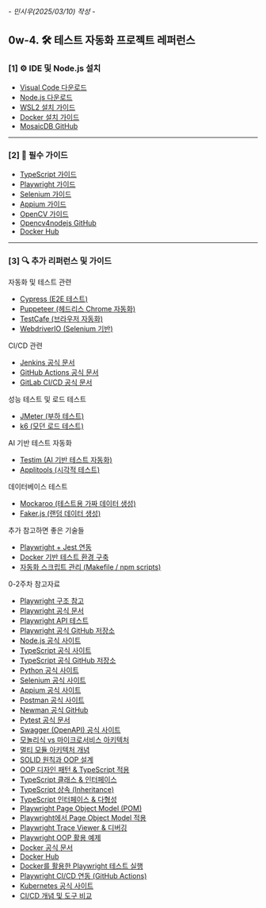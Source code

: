 ###### - 민시우(2025/03/10) 작성 -

## 0w-4. 🛠️ 테스트 자동화 프로젝트 레퍼런스

### [1] ⚙️ IDE 및 Node.js 설치

- [Visual Code 다운로드](https://code.visualstudio.com/download)
- [Node.js 다운로드](https://nodejs.org/ko/download)
- [WSL2 설치 가이드](https://learn.microsoft.com/windows/wsl/install)
- [Docker 설치 가이드](https://www.docker.com/get-started/)
- [MosaicDB GitHub](https://github.com/sfu-dis/mosaicdb)

---

### [2] 📝 필수 가이드

- [TypeScript 가이드](https://www.typescriptlang.org/)
- [Playwright 가이드](https://playwright.dev/docs/intro)
- [Selenium 가이드](https://www.selenium.dev/documentation/)
- [Appium 가이드](https://appium.io/docs/en/latest/)
- [OpenCV 가이드](https://docs.opencv.org/4.x/dc/de6/tutorial_js_nodejs.html)
- [Opencv4nodejs GitHub](https://github.com/justadudewhohacks/opencv4nodejs)
- [Docker Hub](https://hub.docker.com/)

---

### [3] 🔍 추가 리퍼런스 및 가이드

자동화 및 테스트 관련

- [Cypress (E2E 테스트)](https://docs.cypress.io/)
- [Puppeteer (헤드리스 Chrome 자동화)](https://pptr.dev/)
- [TestCafe (브라우저 자동화)](https://testcafe.io/documentation/)
- [WebdriverIO (Selenium 기반)](https://webdriver.io/docs/gettingstarted)

CI/CD 관련

- [Jenkins 공식 문서](https://www.jenkins.io/doc/)
- [GitHub Actions 공식 문서](https://docs.github.com/en/actions)
- [GitLab CI/CD 공식 문서](https://docs.gitlab.com/ee/ci/)

성능 테스트 및 로드 테스트

- [JMeter (부하 테스트)](https://jmeter.apache.org/usermanual/index.html)
- [k6 (모던 로드 테스트)](https://k6.io/docs/)

AI 기반 테스트 자동화

- [Testim (AI 기반 테스트 자동화)](https://www.testim.io/)
- [Applitools (시각적 테스트)](https://applitools.com/tutorials/)

데이터베이스 테스트

- [Mockaroo (테스트용 가짜 데이터 생성)](https://www.mockaroo.com/)
- [Faker.js (랜덤 데이터 생성)](https://github.com/faker-js/faker)

추가 참고하면 좋은 기술들

- [Playwright + Jest 연동](https://playwright.dev/docs/test-runners)
- [Docker 기반 테스트 환경 구축](https://testcontainers.com/)
- [자동화 스크립트 관리 (Makefile / npm scripts)](https://dev.to/simey/makefiles-and-npm-scripts-which-is-better-2kg6)

0-2주차 참고자료

- [Playwright 구조 참고](https://github.com/topics/playwright-typescript?l=typescript)
- [Playwright 공식 문서](https://playwright.dev/docs/intro)
- [Playwright API 테스트](https://playwright.dev/docs/api-testing)
- [Playwright 공식 GitHub 저장소](https://github.com/microsoft/playwright?tab=readme-ov-file)
- [Node.js 공식 사이트](https://nodejs.org/)
- [TypeScript 공식 사이트](https://www.typescriptlang.org/)
- [TypeScript 공식 GitHub 저장소](https://github.com/microsoft/TypeScript)
- [Python 공식 사이트](https://www.python.org/)
- [Selenium 공식 사이트](https://www.selenium.dev/)
- [Appium 공식 사이트](https://appium.io/)
- [Postman 공식 사이트](https://www.postman.com/)
- [Newman 공식 GitHub](https://github.com/postmanlabs/newman)
- [Pytest 공식 문서](https://docs.pytest.org/en/stable/)
- [Swagger (OpenAPI) 공식 사이트](https://swagger.io/)
- [모놀리식 vs 마이크로서비스 아키텍처](https://martinfowler.com/articles/microservices.html)
- [멀티 모듈 아키텍처 개념](https://docs.gradle.org/current/userguide/multi_project_builds.html)
- [SOLID 원칙과 OOP 설계](https://khalilstemmler.com/articles/solid-principles/)
- [OOP 디자인 패턴 & TypeScript 적용](https://refactoring.guru/design-patterns/typescript)
- [TypeScript 클래스 & 인터페이스](https://www.typescriptlang.org/docs/handbook/2/classes.html)
- [TypeScript 상속 (Inheritance)](https://www.typescriptlang.org/docs/handbook/classes.html#inheritance)
- [TypeScript 인터페이스 & 다형성](https://www.typescriptlang.org/docs/handbook/2/objects.html)
- [Playwright Page Object Model (POM)](https://playwright.dev/docs/pom)
- [Playwright에서 Page Object Model 적용](https://www.lambdatest.com/blog/page-object-model-playwright/)
- [Playwright Trace Viewer & 디버깅](https://playwright.dev/docs/trace-viewer)
- [Playwright OOP 활용 예제](https://testautomationu.applitools.com/playwright-tutorial/)
- [Docker 공식 문서](https://docs.docker.com/)
- [Docker Hub](https://hub.docker.com/)
- [Docker를 활용한 Playwright 테스트 실행](https://playwright.dev/docs/ci#docker)
- [Playwright CI/CD 연동 (GitHub Actions)](https://playwright.dev/docs/ci)
- [Kubernetes 공식 사이트](https://kubernetes.io/)
- [CI/CD 개념 및 도구 비교](https://www.redhat.com/en/topics/devops/what-is-ci-cd)
